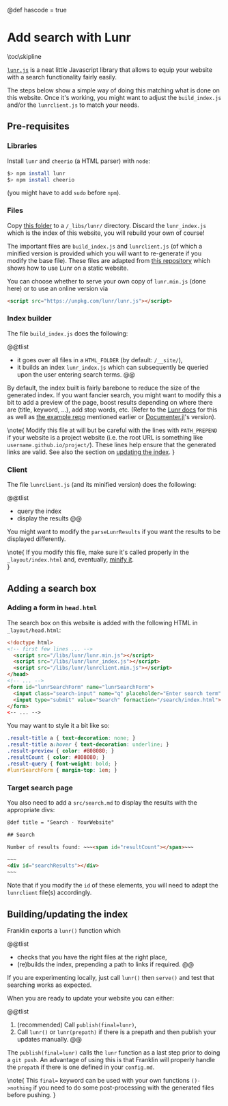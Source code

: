@def hascode = true

# Add search with Lunr

\toc\skipline

[`lunr.js`](https://lunrjs.com/) is a neat little Javascript library that allows to equip your website with a search functionality fairly easily.

The steps below show a simple way of doing this matching what is done on this website.
Once it's working, you might want to adjust  the `build_index.js` and/or the `lunrclient.js` to match your needs.

## Pre-requisites

### Libraries

Install `lunr` and `cheerio` (a HTML parser) with `node`:

```bash
$> npm install lunr
$> npm install cheerio
```

(you might have to add `sudo` before `npm`).

### Files

Copy [this folder](https://github.com/tlienart/Franklin.jl/tree/master/docs/_libs/lunr) to a `/_libs/lunr/` directory.
Discard the `lunr_index.js` which is the index of this website, you will rebuild your own of course!

The important files are `build_index.js` and `lunrclient.js` (of  which a minified version is provided which you will want to re-generate if you modify the base file).
These files are adapted from [this repository](https://github.com/BLE-LTER/Lunr-Index-and-Search-for-Static-Sites) which shows how to use Lunr on a static website.

You can choose whether to serve your own copy of `lunr.min.js` (done here) or to use an online version via

```html
<script src="https://unpkg.com/lunr/lunr.js"></script>
```


### Index builder

The file `build_index.js` does the following:

@@tlist
- it goes over all files in a `HTML_FOLDER` (by default: `/__site/`),
- it builds an index `lunr_index.js` which can subsequently be queried  upon the user entering search terms.
@@

By default, the index built is fairly barebone to reduce the size of the generated index. If you want fancier search, you might want to modify this a bit to add a preview of the page, boost results depending on where there are (title, keyword, ...), add stop words, etc. (Refer to the [Lunr docs](https://lunrjs.com/docs/index.html) for this as well as [the example repo](https://github.com/BLE-LTER/Lunr-Index-and-Search-for-Static-Sites) mentioned earlier or [Documenter.jl](https://github.com/JuliaDocs/Documenter.jl/blob/master/assets/html/search.js)'s version).

\note{
    Modify this file at will but be careful with the lines with `PATH_PREPEND` if your website is a project website (i.e. the root URL is something like `username.github.io/project/`). These lines help ensure that the generated links are valid. See also the section on [updating the index](#buildingupdating_the_index).
}

### Client

The file `lunrclient.js` (and its minified version) does the following:

@@tlist
- query the index
- display the results
@@

You might want to modify the `parseLunrResults` if you want the results to be  displayed differently.

\note{
    If you modify this file, make sure it's called properly in the `_layout/index.html` and, eventually, [minify it](https://jscompress.com/).  
}

## Adding a search box

### Adding a form in `head.html`

The search box on this website is added with the following HTML in `_layout/head.html`:

```html
<!doctype html>
<!-- first few lines ... -->
  <script src="/libs/lunr/lunr.min.js"></script>
  <script src="/libs/lunr/lunr_index.js"></script>
  <script src="/libs/lunr/lunrclient.min.js"></script>
</head>
<!-- ... -->
<form id="lunrSearchForm" name="lunrSearchForm">
  <input class="search-input" name="q" placeholder="Enter search term" type="text">
  <input type="submit" value="Search" formaction="/search/index.html">
</form>
<-- ... -->
```

You may want to style it a bit like so:

```css
.result-title a { text-decoration: none; }
.result-title a:hover { text-decoration: underline; }
.result-preview { color: #808080; }
.resultCount { color: #808080; }
.result-query { font-weight: bold; }
#lunrSearchForm { margin-top: 1em; }
```

### Target search page

You also need to add a `src/search.md` to display the results with the appropriate divs:

```html
@def title = "Search ⋅ YourWebsite"

## Search

Number of results found: ~~~<span id="resultCount"></span>~~~

~~~
<div id="searchResults"></div>
~~~
```

Note that if you modify the `id` of these elements, you  will need to adapt the  `lunrclient` file(s) accordingly.

## Building/updating the index

Franklin exports a `lunr()` function which

@@tlist
- checks that you have the right files at the right place,
- (re)builds the index, prepending a path to links if required.
@@

If you are experimenting locally, just call `lunr()` then `serve()` and test that searching works as expected.

When you are ready to update your website you  can either:

@@tlist
1. (recommended) Call `publish(final=lunr)`,
1. Call `lunr()` or `lunr(prepath)` if there is a prepath and then publish your updates manually.
@@

The `publish(final=lunr)` calls the `lunr` function as a last step prior to doing a `git push`.
An advantage of using this is that Franklin will properly handle the `prepath` if there is one defined in  your `config.md`.

\note{
  This `final=` keyword can be used with your own functions `()->nothing` if you need to do some post-processing with the generated files before pushing.
}

